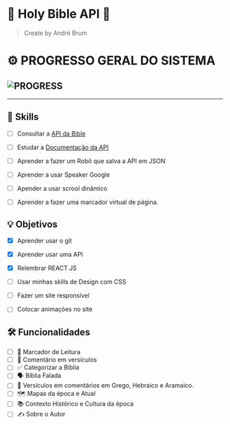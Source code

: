 # 📖 Holy Bible API 📖
> Create by André Brum

# ⚙ PROGRESSO GERAL DO SISTEMA
## ![PROGRESS](https://progress-bar.dev/3/?width=300&scale=19)

---

## 🧠 Skills
- [ ] Consultar a [API da Bible](https://www.abibliadigital.com.br/api)
- [ ] Estudar a [Documentação da API](https://github.com/marciovsena/abibliadigital/blob/master/DOCUMENTATION.md)
- [ ] Aprender a fazer um Robô que salva a API em JSON
- [ ] Aprender a usar Speaker Google
- [ ] Apender a usar scrool dinâmico
- [ ] Aprender a fazer uma marcador virtual de página.


## 💡 Objetivos

- [x] Aprender usar o git
- [x] Aprender usar uma API
- [x] Relembrar REACT JS
- [ ] Usar minhas skills de Design com CSS
- [ ] Fazer um site responsível
- [ ] Colocar animações no site


## 🛠 Funcionalidades

- [ ] 🔖 Marcador de Leitura
- [ ] 📑 Comentário em versículos
- [ ] ✅ Categorizar a Bíblia
- [ ] 🗣 Bíblia Falada
- [ ] 💬 Versículos em comentários em Grego, Hebraico e Aramaico.
- [ ] 🗺 Mapas da época e Atual
- [ ] 📚 Contexto Histórico e Cultura da época
- [ ] ✍ Sobre o Autor
